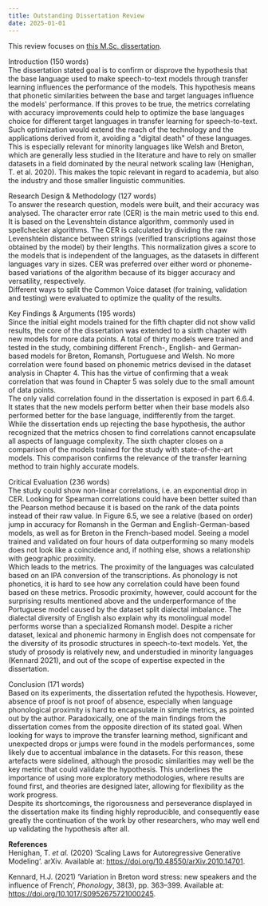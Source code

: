 ```yaml
---
title: Outstanding Dissertation Review
date: 2025-01-01
---
```

This review focuses on [this M.Sc. dissertation](../assets/outstanding-dissertation.pdf).  

Introduction (150 words)  
The dissertation stated goal is to confirm or disprove the hypothesis that the base language used to make speech-to-text models through transfer learning influences the performance of the models. This hypothesis means that phonetic similarities between the base and target languages influence the models' performance. If this proves to be true, the metrics correlating with accuracy improvements could help to optimize the base languages choice for different target languages in transfer learning for speech-to-text.  
Such optimization would extend the reach of the technology and the applications derived from it, avoiding a "digital death" of these languages. This is especially relevant for minority languages like Welsh and Breton, which are generally less studied in the literature and have to rely on smaller datasets in a field dominated by the neural network scaling law (Henighan, T. et al. 2020). This makes the topic relevant in regard to academia, but also the industry and those smaller linguistic communities.

Research Design & Methodology (127 words)  
To answer the research question, models were built, and their accuracy was analysed. The character error rate (CER) is the main metric used to this end. It is based on the Levenshtein distance algorithm, commonly used in spellchecker algorithms. The CER is calculated by dividing the raw Levenshtein distance between strings (verified transcriptions against those obtained by the model) by their lengths. This normalization gives a score to the models that is independent of the languages, as the datasets in different languages vary in sizes. CER was preferred over either word or phoneme-based variations of the algorithm because of its bigger accuracy and versatility, respectively.  
Different ways to split the Common Voice dataset (for training, validation and testing) were evaluated to optimize the quality of the results.

Key Findings & Arguments (195 words)  
Since the initial eight models trained for the fifth chapter did not show valid results, the core of the dissertation was extended to a sixth chapter with new models for more data points. A total of thirty models were trained and tested in the study, combining different French-, English- and German-based models for Breton, Romansh, Portuguese and Welsh. No more correlation were found based on phonemic metrics devised in the dataset analysis in Chapter 4. This has the virtue of confirming that a weak correlation that was found in Chapter 5 was solely due to the small amount of data points.  
The only valid correlation found in the dissertation is exposed in part 6.6.4. It states that the new models perform better when their base models also performed better for the base language, indifferently from the target.  
While the dissertation ends up rejecting the base hypothesis, the author recognized that the metrics chosen to find correlations cannot encapsulate all aspects of language complexity. The sixth chapter closes on a comparison of the models trained for the study with state-of-the-art models. This comparison confirms the relevance of the transfer learning method to train highly accurate models.

Critical Evaluation (236 words)  
The study could show non-linear correlations, i.e. an exponential drop in CER. Looking for Spearman correlations could have been better suited than the Pearson method because it is based on the rank of the data points instead of their raw value. In Figure 6.5, we see a relative (based on order) jump in accuracy for Romansh in the German and English-German-based models, as well as for Breton in the French-based model. Seeing a model trained and validated on four hours of data outperforming so many models does not look like a coincidence and, if nothing else, shows a relationship with geographic proximity.  
Which leads to the metrics. The proximity of the languages was calculated based on an IPA conversion of the transcriptions. As phonology is not phonetics, it is hard to see how any correlation could have been found based on these metrics. Prosodic proximity, however, could account for the surprising results mentioned above and the underperformance of the Portuguese model caused by the dataset split dialectal imbalance. The dialectal diversity of English also explain why its monolingual model performs worse than a specialized Romansh model. Despite a richer dataset, lexical and phonemic harmony in English does not compensate for the diversity of its prosodic structures in speech-to-text models. Yet, the study of prosody is relatively new, and understudied in minority languages (Kennard 2021), and out of the scope of expertise expected in the dissertation.  

Conclusion (171 words)  
Based on its experiments, the dissertation refuted the hypothesis. However, absence of proof is not proof of absence, especially when language phonological proximity is hard to encapsulate in simple metrics, as pointed out by the author.
Paradoxically, one of the main findings from the dissertation comes from the opposite direction of its stated goal. When looking for ways to improve the transfer learning method, significant and unexpected drops or jumps were found in the models performances, some likely due to accentual imbalance in the datasets. For this reason, these artefacts were sidelined, although the prosodic similarities may well be the key metric that could validate the hypothesis. This underlines the importance of using more exploratory methodologies, where results are found first, and theories are designed later, allowing for flexibility as the work progress.  
Despite its shortcomings, the rigorousness and perseverance displayed in the dissertation make its finding highly reproducible, and consequently ease greatly the continuation of the work by other researchers, who may well end up validating the hypothesis after all.

**References**  
Henighan, T. _et al._ (2020) ‘Scaling Laws for Autoregressive Generative Modeling’. arXiv. Available at: https://doi.org/10.48550/arXiv.2010.14701.

Kennard, H.J. (2021) ‘Variation in Breton word stress: new speakers and the influence of French’, _Phonology_, 38(3), pp. 363–399. Available at: https://doi.org/10.1017/S0952675721000245.